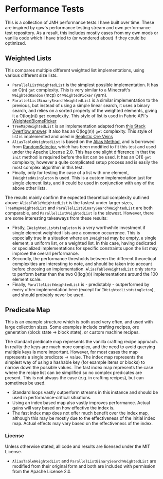 # Performance Tests

This is a collection of JMH performance tests I have built over time. These are inspired by cpw's performance testing stream and own performance test repository. As a result, this includes mostly cases from my own mods or vanilla code which I have tried to (or wondered about) if they could be optimized.

## Weighted Lists

This compares multiple different weighted list implementations, using various different size lists.

- `ParallelListWeightedList` is the simplest possible implementation. It has an O(n) `get` complexity. This is very similar to a Minecraft's `WeightedRandom` (mcp) or `WeightedPicker` (yarn).
- `ParallelListBinarySearchWeightedList` is a similar implementation to the previous, but instead of using a simple linear search, it uses a binary search, and relies on a sorted property of the weighted elements, giving it a O(log(n)) `get` complexity. This style of list is used in Fabric API's [WeightedBiomePicker](https://github.com/FabricMC/fabric/blob/a89534abff11127996c0067b1628a6ab02d50524/fabric-biome-api-v1/src/main/java/net/fabricmc/fabric/impl/biome/WeightedBiomePicker.java)
- `TreeMapWeightedList` is an implementation adapted from [this Stack Overflow answer](https://stackoverflow.com/questions/6409652/random-weighted-selection-in-java). It also has an O(log(n)) `get` complexity. This style of list is implemented and used in [Realistic Ore Veins](https://github.com/alcatrazEscapee/ore-veins/blob/faa22c4d1b1117068b4346262a5a517731ee89f8/src/main/java/com/alcatrazescapee/oreveins/util/collections/WeightedList.java)
- `AliasTableWeightedList` is based on the [Alias Method](https://en.wikipedia.org/wiki/Alias_method), and is borrowed from [RandomSelector](https://github.com/ogregoire/fror-common/blob/master/src/main/java/be/fror/common/collection/RandomSelector.java), which has been modified to fit this test and used under the Apache License 2.0. This has one slight difference in that the `init` method is required before the list can be used. It has an O(1) `get` complexity, however a quite complicated setup process and is easily the most complex algorithm in this test.
- Finally, only for testing the case of a list with one element, `IWeighted#singleton` is used. This is a custom implementation just for single element lists, and it could be used in conjunction with any of the above other lists.

The results mainly confirm the expected theoretical complexity outlined above: `AliasTableWeightedList` is the fastest under larger sizes, `TreeMapWeightedList` and `ParallelListBinarySearchWeightedList` are both comparable, and `ParallelListWeightedList` is the slowest. However, there are some interesting takeaways from these results:

- Firstly, `IWeightedList#singleton` is a very worthwhile investment if single element weighted lists are a common occurrence. This is especially true in a situation where an `IWeighted` may be empty, a single element, a uniform list, or a weighted list. In this case, having dedicated or specialized implementations for specific constraints upon the list may improve the overall performance.
- Secondly, the performance thresholds between the different theoretical complexities are interesting to note, and should be taken into account before choosing an implementation. `AliasTableWeightedList` only starts to perform better than the two O(log(n)) implementations around the 100 element scale.
- Finally, `ParallelListWeightedList` is - predictably - outperformed by every other implementation here (except for `IWeightedList#singleton`), and should probably never be used.


## Predicate Map

This is an example structure which is both used very often, and used with large collection sizes. Some examples include crafting recipes, ore generation (block state -> block state), or custom machine recipes.

The standard predicate map represents the vanilla crafting recipe approach. In reality the keys are much more complex, and the need to avoid querying multiple keys is more important. However, for most cases the map represents a single predicate -> value. The index map represents the simplest way of using a hashable key (for example items or blocks) to narrow down the possible values. The fast index map represents the case where the recipe list can be simplified so no complex predicates are present. This is not always the case (e.g. in crafting recipes), but can sometimes be used.

- Standard loops vastly outperform streams in this instance and should be used in performance-critical situations.
- Using an index based map also vastly improves performance. Actual gains will vary based on how effective the index is.
- The fast index map does not offer much benefit over the index map, although this may be mostly due to the effectiveness of the initial index map. Actual effects may vary based on the effectiveness of the index.


### License

Unless otherwise stated, all code and results are licensed under the MIT License.

- `AliasTableWeightedList` and `ParallelListBinarySearchWeightedList` are modified from their original form and both are included with permission from the Apache License 2.0.
